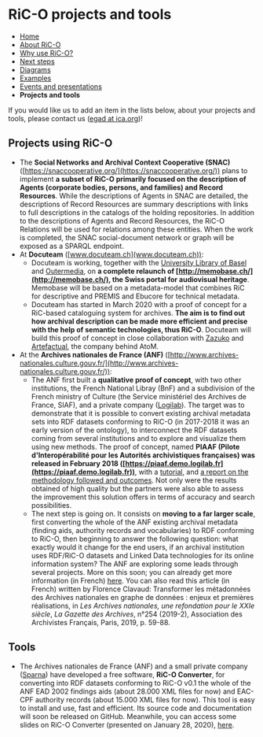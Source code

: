 # RiC-O projects and tools

* [Home](index.html)
* [About RiC-O](about.html)
* [Why use RiC-O?](why-use-RiC-O.html)
* [Next steps](next-steps.html)
* [Diagrams](diagrams.html)
* [Examples](examples.html)
* [Events and presentations](events.html)
* **Projects and tools**

If you would like us to add an item in the lists below, about your projects and tools, please contact us ([egad at ica.org](mailto:egad@ica.org))!


## Projects using RiC-O


* The **Social Networks and Archival Context Cooperative (SNAC)** ([https://snaccooperative.org/](https://snaccooperative.org/)) plans to implement **a subset of RiC-O primarily focused on the description of Agents (corporate bodies, persons, and families) and Record Resources**. While the descriptions of Agents in SNAC are detailed, the descriptions of Record Resources are summary descriptions with links to full descriptions in the catalogs of the holding repositories. In addition to the descriptions of Agents and Record Resources, the RiC-O Relations will be used for relations among these entities. When the work is completed, the SNAC social-document network or graph will be exposed as a SPARQL endpoint.
* At **Docuteam** ([www.docuteam.ch](www.docuteam.ch)):
     * Docuteam is working, together with the [University Library of Basel](https://ub.unibas.ch/en/home/) and [Outermedia](https://www.outermedia.de/), on **a complete relaunch of [http://memobase.ch/](http://memobase.ch/), the Swiss portal for audiovisual heritage**. Memobase will be based on a metadata-model that combines RiC for descriptive and PREMIS and Ebucore for technical metadata.
    * Docuteam has started in March 2020 with a proof of concept for a RiC-based cataloguing system for archives. **The aim is to find out how archival description can be made more efficient and precise with the help of semantic technologies, thus RiC-O**. Docuteam will build this proof of concept in close collaboration with [Zazuko](https://zazuko.com/) and [Artefactual](https://www.artefactual.com/), the company behind AtoM.
* At the **Archives nationales de France (ANF)** ([http://www.archives-nationales.culture.gouv.fr/](http://www.archives-nationales.culture.gouv.fr/)):
    * The ANF first built a **qualitative proof of concept**, with two other institutions, the French National Libray (BnF) and a subdivision of the French ministry of Culture (the Service ministériel des Archives de France, SIAF), and a private company ([Logilab](https://www.logilab.fr/)). The target was to demonstrate that it is possible to convert existing archival metadata sets into RDF datasets conforming to RiC-O (in 2017-2018 it was an early version of the ontology), to interconnect the RDF datasets coming from several institutions and to explore and visualize them using new methods. The proof of concept, named **PIAAF (Pilote d'Interopérabilité pour les Autorités archivistiques françaises) was released in February 2018 ([https://piaaf.demo.logilab.fr](https://piaaf.demo.logilab.fr))**, with a [tutorial](https://piaaf.demo.logilab.fr/editorial/help), and [a report on the methodology followed and outcomes](https://piaaf.demo.logilab.fr/editorial/contexte-technique). Not only were the results obtained of high quality but the partners were also able to assess the improvement this solution offers in terms of accuracy and search possibilities.
    * The next step is going on. It consists on **moving to a far larger scale**, first converting the whole of the ANF existing archival metadata (finding aids, authority records and vocabularies) to RDF conforming to RiC-O, then beginning to answer the following question: what exactly would it change for the end users, if an archival institution uses RDF/RiC-O datasets and Linked Data technologies for its online information system? The ANF are exploring some leads through several projects. More on this soon; you can already get more information (in French) [here](https://f.hypotheses.org/wp-content/blogs.dir/2167/files/2020/02/20200128_3_RiCauxAN_EnjeuxPremieresRealisations.pdf). You can also read this article (in French) written by Florence Clavaud: Transformer les métadonnées des Archives nationales en graphe de données : enjeux et premières réalisations, in _Les Archives nationales, une refondation pour le XXIe siècle_, _La Gazette des Archives_, n°254 (2019-2), Association des Archivistes Français, Paris, 2019, p. 59-88. 


## Tools

* The Archives nationales de France (ANF) and a small private company ([Sparna](http://www.sparna.fr/)) have developed a free software, **RiC-O Converter**, for converting into RDF datasets conforming to RiC-O v0.1 the whole of the ANF EAD 2002 findings aids (about 28.000 XML files for now) and EAC-CPF authority records (about 15.000 XML files for now). This tool is easy to install and use, fast and efficient. Its source code and documentation will soon be released on GitHub. Meanwhile, you can access some slides on RiC-O Converter (presented on January 28, 2020), [here](https://f.hypotheses.org/wp-content/blogs.dir/2167/files/2020/02/20200128_4_RiCOConverter.pdf).

